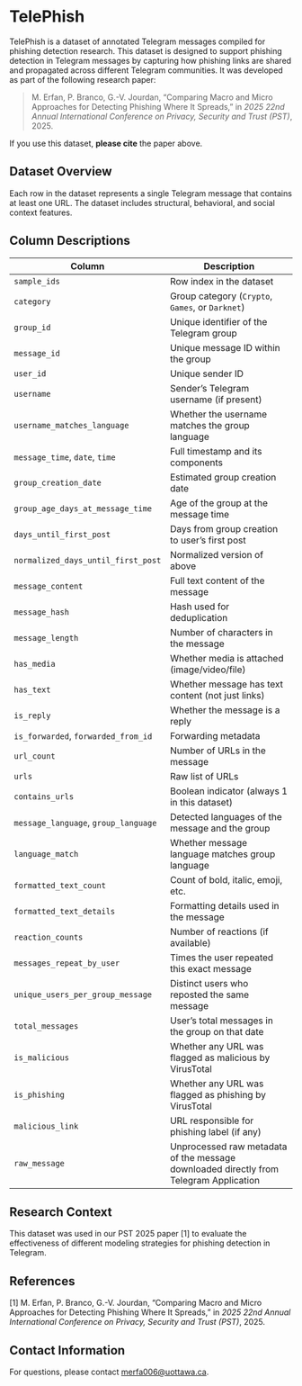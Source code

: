 
# TelePhish

TelePhish is a dataset of annotated Telegram messages compiled for phishing detection research. This dataset is designed to support phishing detection in Telegram messages by capturing how phishing links are shared and propagated across different Telegram communities. It was developed as part of the following research paper:

> M. Erfan, P. Branco, G.-V. Jourdan, “Comparing Macro and Micro Approaches for Detecting Phishing Where It Spreads,” in *2025 22nd Annual International Conference on Privacy, Security and Trust (PST)*, 2025.

If you use this dataset, **please cite** the paper above.


## Dataset Overview

Each row in the dataset represents a single Telegram message that contains at least one URL. The dataset includes structural, behavioral, and social context features.


## Column Descriptions

| Column | Description |
|--------|-------------|
| `sample_ids` | Row index in the dataset |
| `category` | Group category (`Crypto`, `Games`, or `Darknet`) |
| `group_id` | Unique identifier of the Telegram group |
| `message_id` | Unique message ID within the group |
| `user_id` | Unique sender ID |
| `username` | Sender’s Telegram username (if present) |
| `username_matches_language` | Whether the username matches the group language|
| `message_time`, `date`, `time` | Full timestamp and its components |
| `group_creation_date` | Estimated group creation date |
| `group_age_days_at_message_time` | Age of the group at the message time |
| `days_until_first_post` | Days from group creation to user’s first post |
| `normalized_days_until_first_post` | Normalized version of above |
| `message_content` | Full text content of the message |
| `message_hash` | Hash used for deduplication |
| `message_length` | Number of characters in the message |
| `has_media` | Whether media is attached (image/video/file) |
| `has_text` | Whether message has text content (not just links) |
| `is_reply` | Whether the message is a reply |
| `is_forwarded`, `forwarded_from_id` | Forwarding metadata |
| `url_count` | Number of URLs in the message |
| `urls` | Raw list of URLs |
| `contains_urls` | Boolean indicator (always 1 in this dataset) |
| `message_language`, `group_language` | Detected languages of the message and the group |
| `language_match` | Whether message language matches group language |=
| `formatted_text_count` | Count of bold, italic, emoji, etc. |
| `formatted_text_details` | Formatting details used in the message |
| `reaction_counts` | Number of reactions (if available) |
| `messages_repeat_by_user` | Times the user repeated this exact message |
| `unique_users_per_group_message` | Distinct users who reposted the same message |
| `total_messages` | User’s total messages in the group on that date |=
| `is_malicious` | Whether any URL was flagged as malicious by VirusTotal |
| `is_phishing` | Whether any URL was flagged as phishing by VirusTotal |
| `malicious_link` | URL responsible for phishing label (if any) |
| `raw_message` | Unprocessed raw metadata of the message downloaded directly from Telegram Application |


## Research Context

This dataset was used in our PST 2025 paper [1] to evaluate the effectiveness of different modeling strategies for phishing detection in Telegram.


## References

[1] M. Erfan, P. Branco, G.-V. Jourdan, “Comparing Macro and Micro Approaches for Detecting Phishing Where It Spreads,” in *2025 22nd Annual International Conference on Privacy, Security and Trust (PST)*, 2025. 


## Contact Information

For questions, please contact [merfa006@uottawa.ca](mailto:merfa006@uottawa.ca).


